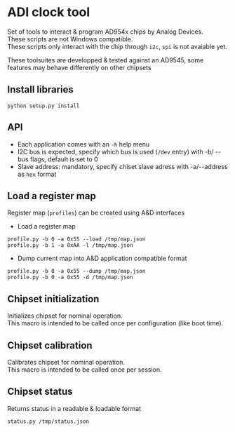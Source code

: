 # ADI clock tool 

Set of tools to interact & program AD954x chips by Analog Devices.    
These scripts are not Windows compatible.   
These scripts only interact with the chip through `i2c`, `spi` is not avaiable yet.

These toolsuites are developped & tested against an AD9545, some features
may behave differently on other chipsets

## Install libraries

```shell
python setup.py install
```

## API

* Each application comes with an `-h` help menu
* I2C bus is expected, 
specify which bus is used (`/dev` entry) with -b/ --bus flags, default is set to 0
* Slave address: mandatory, specify chiset slave adress with -a/--address as `hex` format

## Load a register map

Register map (`profiles`) can be created using A&D interfaces

* Load a register map

```shell
profile.py -b 0 -a 0x55 --load /tmp/map.json
profile.py -b 1 -a 0xAA -l /tmp/map.json
```

* Dump current map into A&D application compatible format

```shell
profile.py -b 0 -a 0x55 --dump /tmp/map.json
profile.py -b 0 -a 0x55 -d /tmp/map.json
```

## Chipset initialization

Initializes chipset for nominal operation.   
This macro is intended to be called once per configuration (like boot time).  

## Chipset calibration

Calibrates chipset for nominal operation.   
This macro is intended to be called once per session. 

## Chipset status

Returns status in a readable & loadable format

```shell
status.py /tmp/status.json
```
